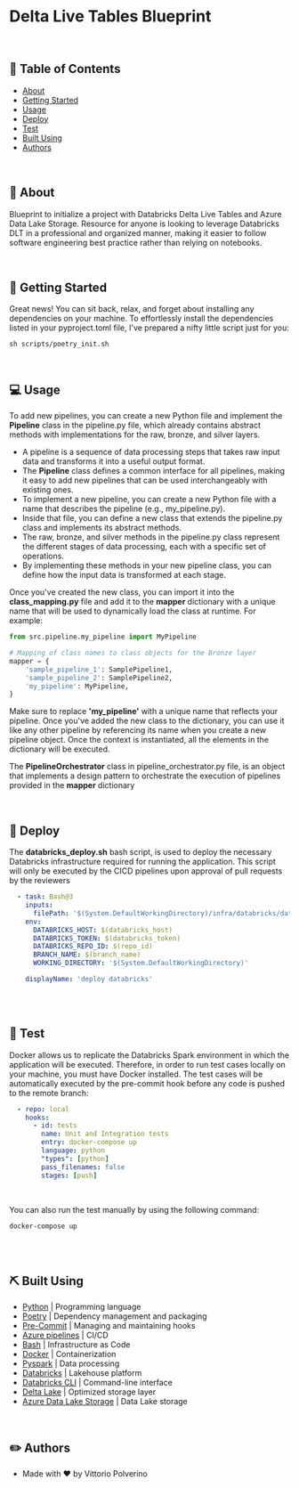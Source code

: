 # Delta Live Tables Blueprint

<br />

## 📜 Table of Contents

- [About](#about)
- [Getting Started](#getting_started)
- [Usage](#usage)
- [Deploy](#usage)
- [Test](#test)
- [Built Using](#built_using)
- [Authors](#authors)

<br />

## 🧐 About <a name = "about"></a>
Blueprint to initialize a project with Databricks Delta Live Tables and Azure Data Lake Storage.
Resource for anyone is looking to leverage Databricks DLT in a professional and organized manner,
making it easier to follow software engineering best practice rather than relying on notebooks.

<br />

## 🏁 Getting Started <a name = "getting_started"></a>

Great news! You can sit back, relax, and forget about installing any dependencies on your machine.
To effortlessly install the dependencies listed in your pyproject.toml file, I've prepared a nifty little script just for you:
```
sh scripts/poetry_init.sh 
```

<br />

## 💻 Usage <a name="usage"></a>
To add new pipelines, you can create a new Python file and implement the 
**Pipeline** class in the pipeline.py file, which already contains abstract methods with 
implementations for the raw, bronze, and silver layers.

- A pipeline is a sequence of data processing steps that takes raw input data and transforms it into a useful output format.
- The **Pipeline** class defines a common interface for all pipelines, making it easy to add new pipelines that can be used interchangeably with existing ones.
- To implement a new pipeline, you can create a new Python file with a name that describes the pipeline (e.g., my_pipeline.py).
- Inside that file, you can define a new class that extends the pipeline.py class and implements its abstract methods.
- The raw, bronze, and silver methods in the pipeline.py class represent the different stages of data processing, each with a specific set of operations.
- By implementing these methods in your new pipeline class, you can define how the input data is transformed at each stage.

Once you've created the new class, you can import it into the 
**class_mapping.py** file and add it to the **mapper** dictionary with 
a unique name that will be used to dynamically load the class at runtime. 
For example:
``` python
from src.pipeline.my_pipeline import MyPipeline

# Mapping of class names to class objects for the Bronze layer
mapper = {
    'sample_pipeline_1': SamplePipeline1,
    'sample_pipeline_2': SamplePipeline2,
    'my_pipeline': MyPipeline,
}

``` 
Make sure to replace **'my_pipeline'** with a unique name that reflects your pipeline. 
Once you've added the new class to the dictionary, you can use it like 
any other pipeline by referencing its name when you create a new pipeline 
object. Once the context is instantiated, all the elements in the dictionary 
will be executed.

The **PipelineOrchestrator** class in pipeline_orchestrator.py file, is an object that implements 
a design pattern to orchestrate the execution of pipelines provided in the **mapper** dictionary

<br />

## 🚀 Deploy <a name = "deploy"></a>
The **databricks_deploy.sh** bash script, is used to deploy the necessary Databricks infrastructure required for running the application. 
This script will only be executed by the CICD pipelines upon approval of pull requests by the reviewers

``` yaml
  - task: Bash@3
    inputs:
      filePath: '$(System.DefaultWorkingDirectory)/infra/databricks/databricks_deploy.sh'
    env:
      DATABRICKS_HOST: $(databricks_host)
      DATABRICKS_TOKEN: $(databricks_token)
      DATABRICKS_REPO_ID: $(repo_id)
      BRANCH_NAME: $(branch_name)
      WORKING_DIRECTORY: '$(System.DefaultWorkingDirectory)'

    displayName: 'deploy databricks'
```

<br />

<br />

## 🐛 Test <a name = "test"></a>
Docker allows us to replicate the Databricks Spark environment in which the application will be executed. 
Therefore, in order to run test cases locally on your machine, you must have Docker installed. 
The test cases will be automatically executed by the pre-commit hook before any code is pushed to the remote branch:
``` yml
  - repo: local
    hooks:
      - id: tests
        name: Unit and Integration tests
        entry: docker-compose up
        language: python
        "types": [python]
        pass_filenames: false
        stages: [push]
```
<br />

You can also run the test manually by using the following command:
```
docker-compose up
```

<br />

<br />

## ⛏️ Built Using <a name = "built_using"></a>
- [Python](https://www.python.org/) | Programming language
- [Poetry](https://python-poetry.org/) | Dependency management and packaging
- [Pre-Commit](https://pre-commit.com/) | Managing and maintaining hooks
- [Azure pipelines](https://learn.microsoft.com/en-us/azure/devops/pipelines/get-started/what-is-azure-pipelines?view=azure-devops) | CI/CD
- [Bash](https://www.gnu.org/software/bash/) | Infrastructure as Code
- [Docker](https://www.docker.com/) | Containerization
- [Pyspark](https://spark.apache.org/) | Data processing
- [Databricks](https://www.databricks.com/) | Lakehouse platform
- [Databricks CLI](https://github.com/databricks/databricks-cli) | Command-line interface
- [Delta Lake](https://delta.io/) | Optimized storage layer
- [Azure Data Lake Storage](https://learn.microsoft.com/en-us/azure/storage/blobs/data-lake-storage-introduction) | Data Lake storage

<br />

## ✏️ Authors <a name = "authors"></a>
- Made with ❤️  by Vittorio Polverino
